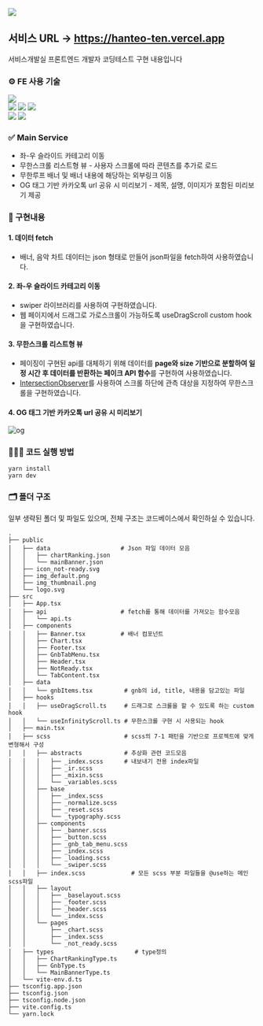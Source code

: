 <img src="https://capsule-render.vercel.app/api?type=waving&color=auto&height=180&section=header&text=Hanteo-chart&fontSize=80" />

## 서비스 URL -> https://hanteo-ten.vercel.app
서비스개발실 프론트엔드 개발자 코딩테스트 구현 내용입니다

### ⚙️ FE 사용 기술
<div>
  <img src="https://img.shields.io/badge/Swiper-6332F6?style=for-the-badge&logo=Swiper&logoColor=white"/>
</div>
<div>
    <img src="https://img.shields.io/badge/react-61DAFB?style=for-the-badge&logo=react&logoColor=black" /> 
  <img src="https://img.shields.io/badge/Typescript-3178C6?style=for-the-badge&logo=Typescript&logoColor=white"/>
  <img src="https://img.shields.io/badge/Scss-CC6699?style=for-the-badge&logo=Sass&logoColor=white"/>
</div>

<div>
  <img src="https://img.shields.io/badge/Yarn-2C8EBB?style=for-the-badge&logo=yarn&logoColor=white" /> 
  <img src="https://img.shields.io/badge/Vite-646CFF?style=for-the-badge&logo=Vite&logoColor=white" />
</div>

### ✅ Main Service
* 좌-우 슬라이드 카테고리 이동
* 무한스크롤 리스트형 뷰 - 사용자 스크롤에 따라 콘텐츠를 추가로 로드
* 무한루프 배너 및 배너 내용에 해당하는 외부링크 이동
* OG 태그 기반 카카오톡 url 공유 시 미리보기 - 제목, 설명, 이미지가 포함된 미리보기 제공

### 📖 구현내용
#### 1. 데이터 fetch
* 배너, 음악 차트 데이터는 json 형태로 만들어 json파일을 fetch하여 사용하였습니다.

#### 2. 좌-우 슬라이드 카테고리 이동
* swiper 라이브러리를 사용하여 구현하였습니다.
* 웹 페이지에서 드래그로 가로스크롤이 가능하도록 useDragScroll custom hook을 구현하였습니다.
  
#### 3. 무한스크롤 리스트형 뷰
* 페이징이 구현된 api를 대체하기 위해 데이터를 **page와 size 기반으로 분할하여 일정 시간 후 데이터를 반환하는 페이크 API 함수**를 구현하여 사용하였습니다.
* [IntersectionObserver](https://developer.mozilla.org/ko/docs/Web/API/IntersectionObserver)를 사용하여 스크롤 하단에 관측 대상을 지정하여 무한스크롤을 구현하였습니다.

#### 4. OG 태그 기반 카카오톡 url 공유 시 미리보기
![og](https://github.com/user-attachments/assets/7155c8b0-321c-4751-ba0a-fa5b7927677e)


### 🏃🏻‍♂️ 코드 실행 방법
```plaintext
yarn install
yarn dev
```

### 🗂️ 폴더 구조
일부 생략된 폴더 및 파일도 있으며, 전체 구조는 코드베이스에서 확인하실 수 있습니다.
```plaintext
.
├── public
│   ├── data                    # Json 파일 데이터 모음
│   │   ├── chartRanking.json
│   │   └── mainBanner.json
│   ├── icon_not-ready.svg
│   ├── img_default.png
│   ├── img_thumbnail.png
│   └── logo.svg
├── src
│   ├── App.tsx
│   ├── api                     # fetch를 통해 데이터를 가져오는 함수모음
│   │   └── api.ts
│   ├── components              
│   │   ├── Banner.tsx          # 배너 컴포넌트
│   │   ├── Chart.tsx            
│   │   ├── Footer.tsx
│   │   ├── GnbTabMenu.tsx
│   │   ├── Header.tsx
│   │   ├── NotReady.tsx
│   │   └── TabContent.tsx
│   ├── data
│   │   └── gnbItems.tsx         # gnb의 id, title, 내용을 담고있는 파일
│   ├── hooks
│   │   ├── useDragScroll.ts     # 드래그로 스크롤을 할 수 있도록 하는 custom hook
│   │   └── useInfinityScroll.ts # 무한스크롤 구현 시 사용되는 hook
│   ├── main.tsx
│   ├── scss                     # scss의 7-1 패턴을 기반으로 프로젝트에 맞게 변형해서 구성
│   │   ├── abstracts            # 추상화 관련 코드모음
│   │   │   ├── _index.scss      # 내보내기 전용 index파일
│   │   │   ├── _ir.scss  
│   │   │   ├── _mixin.scss
│   │   │   └── _variables.scss
│   │   ├── base               
│   │   │   ├── _index.scss
│   │   │   ├── _normalize.scss
│   │   │   ├── _reset.scss
│   │   │   └── _typography.scss
│   │   ├── components
│   │   │   ├── _banner.scss
│   │   │   ├── _button.scss
│   │   │   ├── _gnb_tab_menu.scss
│   │   │   ├── _index.scss
│   │   │   ├── _loading.scss
│   │   │   └── _swiper.scss
│   │   ├── index.scss             # 모든 scss 부분 파일들을 @use하는 메인 scss파일
│   │   ├── layout
│   │   │   ├── _baselayout.scss
│   │   │   ├── _footer.scss
│   │   │   ├── _header.scss
│   │   │   └── _index.scss
│   │   └── pages
│   │       ├── _chart.scss
│   │       ├── _index.scss
│   │       └── _not_ready.scss
│   ├── types                       # type정의
│   │   ├── ChartRankingType.ts
│   │   ├── GnbType.ts
│   │   └── MainBannerType.ts
│   └── vite-env.d.ts
├── tsconfig.app.json
├── tsconfig.json
├── tsconfig.node.json
├── vite.config.ts
└── yarn.lock
```
